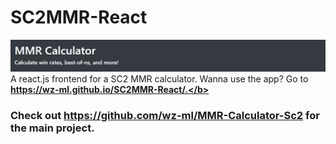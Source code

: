 # SC2MMR-React
![](https://github.com/wz-ml/SC2MMR-React/blob/gh-pages/logo.PNG?raw=true)
A react.js frontend for a SC2 MMR calculator. Wanna use the app? Go to 
<b>https://wz-ml.github.io/SC2MMR-React/.</b>

### Check out https://github.com/wz-ml/MMR-Calculator-Sc2 for the main project.
